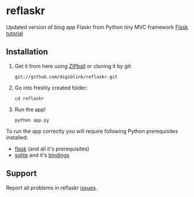 reflaskr
========

Updated version of blog app Flaskr from Python tiny MVC framework [Flask tutorial](http://flask.pocoo.org/docs/tutorial/)

Installation
------------

1.  Get it from here using [ZIPball](https://github.com/digiblink/reflaskr/zipball/master) or cloning it by git:

    `git://github.com/digiblink/reflaskr.git`

2.  Go into freshly created folder:

    `cd reflaskr`

3.  Run the app!

    `python app.py`
	
To run the app correctly you will require following Python prerequisites installed:
*   [flask](http://flask.pocoo.org/) (and all it's prerequisites)
*   [sqlite](http://sqlite.org/) and it's [bindings](http://wiki.python.org/moin/SQLite)

Support
-------

Report all problems in reflaskr [issues](https://github.com/digiblink/reflaskr/issues).